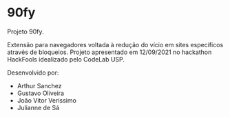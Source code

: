 # 90fy

Projeto 90fy.

Extensão para navegadores voltada à redução do vício em sites específicos através de bloqueios.
Projeto apresentado em 12/09/2021 no hackathon HackFools idealizado pelo CodeLab USP.

Desenvolvido por:
- Arthur Sanchez
- Gustavo Oliveira
- João Vitor Verissimo
- Julianne de Sá

